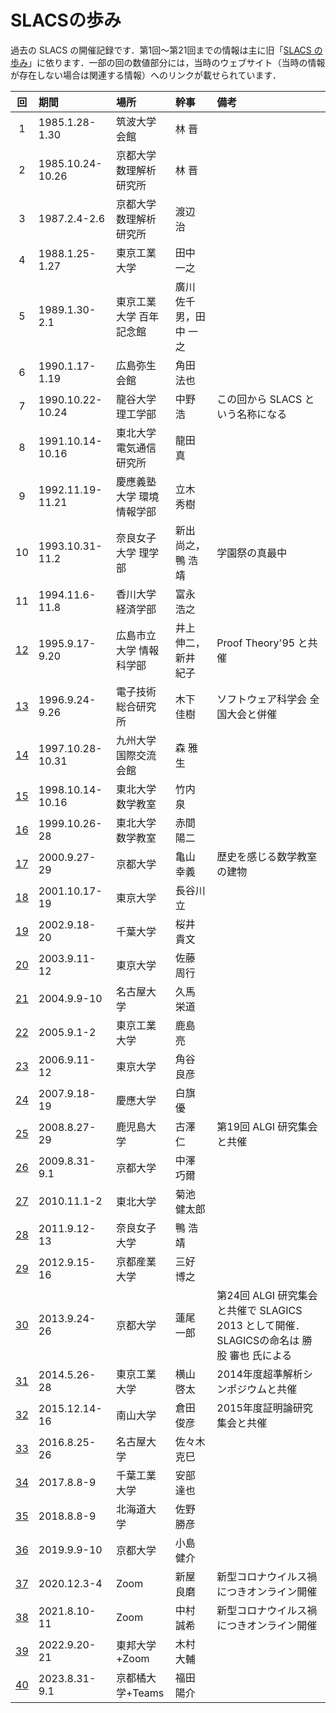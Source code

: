 # SLACSの歩み

過去の SLACS の開催記録です．第1回〜第21回までの情報は主に旧「[SLACS の歩み](old-history.html)」に依ります．一部の回の数値部分には，当時のウェブサイト（当時の情報が存在しない場合は関連する情報）へのリンクが載せられています．

| 回 | 期間 | 場所 | 幹事 | 備考 |
|:--:|:-----|:-----|:-----|:-----|
| 1 | 1985.1.28-1.30 | 筑波大学 会館 | 林 晋 | |
| 2 | 1985.10.24-10.26 | 京都大学 数理解析研究所 | 林 晋 | |
| 3 | 1987.2.4-2.6 | 京都大学 数理解析研究所 | 渡辺 治 | |
| 4 | 1988.1.25-1.27 | 東京工業大学 | 田中 一之 | |
| 5 | 1989.1.30-2.1 | 東京工業大学 百年記念館 | 廣川 佐千男，田中 一之 | |
| 6 | 1990.1.17-1.19 | 広島弥生会館 | 角田 法也 | |
| 7 | 1990.10.22-10.24 | 龍谷大学 理工学部 | 中野 浩 | この回から SLACS という名称になる |
| 8 | 1991.10.14-10.16 | 東北大学 電気通信研究所 | 龍田 真 | |
| 9 | 1992.11.19-11.21 | 慶應義塾大学 環境情報学部 | 立木 秀樹 | |
| 10 | 1993.10.31-11.2 | 奈良女子大学 理学部 | 新出 尚之，鴨 浩靖 | 学園祭の真最中 |
| 11 | 1994.11.6-11.8 | 香川大学 経済学部 | 富永 浩之 | |
| [12](/1995/SLACS95-program.html) | 1995.9.17-9.20 | 広島市立大学 情報科学部 | 井上 伸二，新井 紀子 | Proof Theory'95 と共催 |
| [13](/1996/SLACS96-program.html) | 1996.9.24-9.26 | 電子技術総合研究所 | 木下 佳樹 | ソフトウェア科学会 全国大会と併催 |
| [14](/1997/SLACS97-program.html) | 1997.10.28-10.31 | 九州大学 国際交流会館 | 森 雅生 | |
| [15](/1998) | 1998.10.14-10.16 | 東北大学 数学教室 | 竹内 泉 | |
| [16](/1999/SLACS99-program.html) | 1999.10.26-28 | 東北大学 数学教室 | 赤間 陽二 | |
| [17](/2000/SLACS2000.html) | 2000.9.27-29 | 京都大学 | 亀山 幸義 | 歴史を感じる数学教室の建物 |
| [18](/2001) | 2001.10.17-19 | 東京大学 | 長谷川 立  | |
| [19](/2002) | 2002.9.18-20 | 千葉大学 | 桜井 貴文 | |
| [20](/2003/SLACS2003.html) | 2003.9.11-12 | 東京大学 | 佐藤 周行 | |
| [21](http://www.aichi-gakuin.ac.jp/~kyuma/slacs2004/slacs2004.html) | 2004.9.9-10 | 名古屋大学 | 久馬 栄道 | |
| [22](https://www.is.titech.ac.jp/~kashima/slacs2005/) | 2005.9.1-2 | 東京工業大学 | 鹿島 亮 | |
| [23](/2006) | 2006.9.11-12 | 東京大学 | 角谷 良彦 | |
| [24](/2007) | 2007.9.18-19 | 慶應大学 | 白旗 優 | |
| [25](/2008) | 2008.8.27-29 | 鹿児島大学 | 古澤 仁 | 第19回 ALGI 研究集会と共催 |
| [26](/2009) | 2009.8.31-9.1 | 京都大学 | 中澤 巧爾 | |
| [27](/2010) | 2010.11.1-2 | 東北大学 | 菊池 健太郎 | |
| [28](/2011) | 2011.9.12-13 | 奈良女子大学 | 鴨 浩靖 | |
| [29](http://www.cc.kyoto-su.ac.jp/~hxm/slacs2012.html) | 2012.9.15-16 | 京都産業大学 | 三好 博之 | |
| [30](/2013/home.html) | 2013.9.24-26 | 京都大学 | 蓮尾 一郎 | 第24回 ALGI 研究集会と共催で SLAGICS 2013 として開催．SLAGICSの命名は 勝股 審也 氏による  |
| [31](https://www.jaist.ac.jp/~y-keita/2014SLACS-NSA/) | 2014.5.26-28 | 東京工業大学 | 横山 啓太 | 2014年度超準解析シンポジウムと共催 |
| [32](/2015) | 2015.12.14-16 | 南山大学 | 倉田 俊彦 | 2015年度証明論研究集会と共催 |
| [33](http://www.st.nanzan-u.ac.jp/info/sasaki/2016slacs/SLACS2016.html) | 2016.8.25-26 | 名古屋大学 | 佐々木 克巳 | |
| [34](/2017) | 2017.8.8-9 | 千葉工業大学 | 安部 達也 | |
| [35](https://sites.google.com/view/slacs-2018/) | 2018.8.8-9 | 北海道大学 | 佐野 勝彦 | |
| [36](https://sites.google.com/view/slacs-2019/) | 2019.9.9-10 | 京都大学 | 小島 健介 |  |
| [37](https://sites.google.com/view/slacs2020/) | 2020.12.3-4 | Zoom | 新屋 良磨 | 新型コロナウイルス禍につきオンライン開催 |
| [38](https://sites.google.com/view/slacs2021/) | 2021.8.10-11 | Zoom | 中村 誠希 | 新型コロナウイルス禍につきオンライン開催 |
| [39](https://sites.google.com/view/slacs2022/) | 2022.9.20-21 | 東邦大学+Zoom | 木村 大輔 | |
| [40](https://lambda.ski/slacs2023/) | 2023.8.31-9.1 | 京都橘大学+Teams | 福田 陽介 | |
